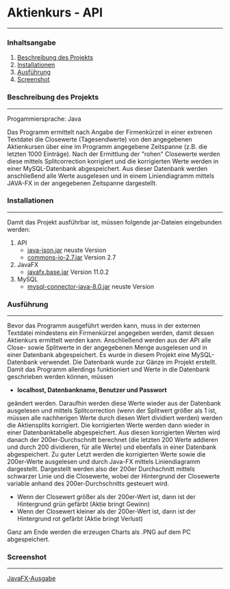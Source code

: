 # Aktienkurs - API
***
### Inhaltsangabe
1. [Beschreibung des Projekts](#beschreibungdesprojekts)
2. [Installationen](#installationen)
3. [Ausführung](#ausführung)
4. [Screenshot](#screenshot)

### Beschreibung des Projekts
***
Progammiersprache: Java

Das Programm ermittelt nach Angabe der Firmenkürzel in einer extrenen Textdatei die Closewerte (Tagesendwerte) von den angegebenen Aktienkursen über eine im Programm 
angegebene Zeitspanne (z.B. die letzten 1000 Einträge).
Nach der Ermittlung der "rohen" Closewerte werden diese mittels Splitcorrection korrigiert und die korrigierten Werte werden in einer MySQL-Datenbank abgespeichert. 
Aus dieser Datenbank werden anschließend alle Werte ausgelesen und in einem Liniendiagramm mittels JAVA-FX in der angegebenen Zeitspanne dargestellt.

### Installationen
***
Damit das Projekt ausführbar ist, müssen folgende jar-Dateien eingebunden werden:
1. API
    * [java-json.jar](https://jar-download.com/artifacts/org.json) neuste Version
    * [commons-io-2.7.jar](http://commons.apache.org/proper/commons-io/) Version 2.7
2. JavaFX
    * [javafx.base.jar](https://gluonhq.com/products/javafx/) Version 11.0.2
3. MySQL
    * [mysql-connector-java-8.0.jar](https://dev.mysql.com/downloads/windows/installer/8.0.html) neuste Version

### Ausführung
***
Bevor das Programm ausgeführt werden kann, muss in der externen Textdatei mindestens ein Firmenkürzel angegeben werden, damit dessen Aktienkurs ermittelt werden kann.
Anschließend werden aus der API alle Close- sowie Splitwerte in der angegebenen Menge ausgelesen und in einer Datenbank abgespeichert. 
Es wurde in diesem Projekt eine MySQL-Datenbank verwendet. Die Datenbank wurde zur Gänze im Projekt erstellt. 
Damit das Programm allerdings funktioniert und Werte in die Datenbank geschrieben werden können, müssen 
    
* **localhost, Datenbankname, Benutzer und Passwort**

geändert werden.
Daraufhin werden diese Werte wieder aus der Datenbank ausgelesen und mittels Splitcorrection (wenn der Splitwert größer als 1 ist, müssen alle nachherigen Werte durch diesen Wert dividiert werden)
werden die Aktiensplits korrigiert. Die korrigierten Werte werden dann wieder in einer Datenbanktabelle abgespeichert. Aus diesen korrigierten Werten wird danach der 200er-Durchschnitt 
berechnet (die letzten 200 Werte addieren und durch 200 dividieren, für alle Werte) und ebenfalls in einer Datenbank abgespeichert.
Zu guter Letzt werden die korrigierten Werte sowie die 200er-Werte ausgelesen und durch Java-FX mittels Liniendiagramm dargestellt.
Dargestellt werden also der 200er Durchschnitt mittels schwarzer Linie und die Closewerte, wobei der Hintergrund der Closewerte variable anhand des 200er-Durchschnitts gesteuert wird.
    
* Wenn der Closewert größer als der 200er-Wert ist, dann ist der Hintergrund grün gefärbt (Aktie bringt Gewinn)
* Wenn der Closewert kleiner als der 200er-Wert ist, dann ist der Hintergrund rot gefärbt (Aktie bringt Verlust)

Ganz am Ende werden die erzeugen Charts als .PNG auf dem PC abgespeichert.   

### Screenshot
***
[JavaFX-Ausgabe](https://github.com/SimonHauser12/Github/blob/master/4.Klasse/SWP_Normal/Projekte/Projekt2/Aktienkurs/TSLA_2021-03-25.png?raw=true)